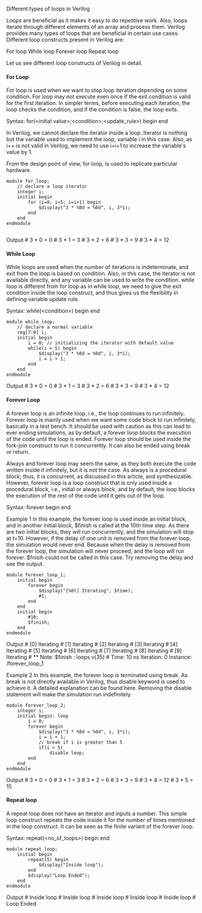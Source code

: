 Different types of loops in Verilog

Loops are beneficial as it makes it easy to do repetitive work. Also, loops iterate through different elements of an array and process them. Verilog provides many types of loops that are beneficial in certain use cases. Different loop constructs present in Verilog are:

For loop
While loop
Forever loop
Repeat loop

Let us see different loop constructs of Verilog in detail.

#### For Loop
For loop is used when we want to stop loop iteration depending on some condition. For loop may not execute even once if the exit condition is valid for the first iteration. In simpler terms, before executing each iteration, the loop checks the condition, and if the condition is false, the loop exits.

Syntax: for\(\<initial value\>;\<condition\>;\<update_rule\>\) begin end

In Verilog, we cannot declare the iterator inside a loop. Iterator is nothing but the variable used to implement the loop, variable i in this case. Also, as i++ is not valid in Verilog, we need to use i=i+1 to increase the variable's value by 1.

From the design point of view, for loop, is used to replicate particular hardware.
```
module for_loop;
    // declare a loop iterator
    integer i;
    initial begin
        for (i=0; i<5; i=i+1) begin
            $display("3 * %0d = %0d", i, 3*i);
        end
    end
endmodule
 
```
Output
\# 3 * 0 = 0
\# 3 * 1 = 3
\# 3 * 2 = 6
\# 3 * 3 = 9
\# 3 * 4 = 12

#### While Loop
While loops are used when the number of iterations is indeterminate, and exit from the loop is based on condition. Also, in this case, the iterator is not available directly, and any variable can be used to write the condition. while loop is different from for loop as in while loop, we need to give the exit condition inside the loop construct, and thus gives us the flexibility in defining variable update rule.

Syntax: while\(\<condition\>\) begin end
```
module while_loop;
    // declare a normal variable
    reg[7:0] i;
    initial begin
        i = 0; // initializing the iterator with default value
        while(i < 5) begin
            $display("3 * %0d = %0d", i, 3*i);
            i = i + 1;
        end
    end
endmodule
```
Output
\# 3 * 0 = 0
\# 3 * 1 = 3
\# 3 * 2 = 6
\# 3 * 3 = 9
\# 3 * 4 = 12
                    
 #### Forever Loop
A forever loop is an infinite loop, i.e., the loop continues to run infinitely. Forever loop is mainly used when we want some code block to run infinitely, basically in a test bench. It should be used with caution as this can lead to ever ending simulations, as by default, a forever loop blocks the execution of the code until the loop is ended. Forever loop should be used inside the fork-join construct to run it concurrently. It can also be ended using break or return.

Always and forever loop may seem the same, as they both execute the code written inside it infinitely, but it is not the case. As always is a procedural block; thus, it is concurrent, as discussed in this article, and synthesizable. However, forever loop is a loop construct that is only used inside a procedural block, i.e., initial or always block, and by default, the loop blocks the execution of the rest of the code until it gets out of the loop.

Syntax: forever begin end

Example 1
In this example, the forever loop is used inside an initial block, and in another initial block, $finish is called at the 10th time step. As there are two initial blocks, they will run concurrently, and the simulation will stop at t=10. However, if the delay of one unit is removed from the forever loop, the simulation would never end. Because when the delay is removed from the forever loop, the simulation will never proceed, and the loop will run forever. $fnisih could not be called in this case. Try removing the delay and see the output.
```
module forever_loop_1;
    initial begin
        forever begin
            $display("[%0t] Iterating", $time);
            #1;
        end
    end
    initial begin
        #10;
        $finish;
    end
endmodule
  ```
Output
\# \[0\] Iterating
\# \[1\] Iterating
\# \[2\] Iterating
\# \[3\] Iterating
\# \[4\] Iterating
\# \[5\] Iterating
\# \[6\] Iterating
\# \[7\] Iterating
\# \[8\] Iterating
\# \[9\] Iterating
\# ** Note: $finish    : loops.v(35)
\#    Time: 10 ns  Iteration: 0  Instance: /forever_loop_1
                    
Example 2
In this example, the forever loop is terminated using break. As break is not directly available in Verilog, thus disable keyword is used to achieve it. A detailed explanation can be found here. Removing the disable statement will make the simulation run indefinitely.
```
module forever_loop_2;
    integer i;
    initial begin: loop
        i = 0;
        forever begin
            $display("3 * %0d = %0d", i, 3*i);
            i = i + 1;
            // break if i is greater than 5
            if(i > 5)
                disable loop;
        end
    end
endmodule
 ```
Output
\# 3 * 0 = 0
\# 3 * 1 = 3
\# 3 * 2 = 6
\# 3 * 3 = 9
\# 3 * 4 = 12
\# 3 * 5 = 15
  
#### Repeat loop
A repeat loop does not have an iterator and inputs a number. This simple loop construct repeats the code inside it for the number of times mentioned in the loop construct. It can be seen as the finite variant of the forever loop.

Syntax: repeat\(\<no_of_loops\>\) begin end
```
module repeat_loop;
    initial begin
        repeat(5) begin
            $display("Inside loop");
        end
        $display("Loop Ended");
    end
endmodule
  ```
Output
\# Inside loop
\# Inside loop
\# Inside loop
\# Inside loop
\# Inside loop
\# Loop Ended
